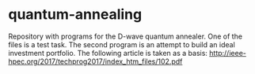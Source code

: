 # quantum-annealing
Repository with programs for the D-wave quantum annealer. One of the files is a test task. The second program is an attempt to build an ideal investment portfolio. 
The following article is taken as a basis: http://ieee-hpec.org/2017/techprog2017/index_htm_files/102.pdf
